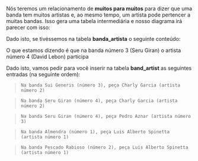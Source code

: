 Nós teremos um relacionamento de **muitos para muitos** para dizer que uma banda tem muitos artistas e, ao mesmo tempo, um artista pode pertencer a muitas bandas.
Isso gera uma tabela intermediária e nosso diagrama irá parecer com isso:

<div
  class='mu-erd'
  data-entities='{
    "bandas": {
      "id": {
        "type": "Integer",
        "pk": true
      },
      "nome": {
        "type": "Text"
      },
      "premios": {
        "type": "Text"
      }
    },
    "banda_artista": {
      "id": {
        "type": "Integer",
        "pk": true
      },
      "id_banda" : {
        "type": "Integer",
        "fk": {
          "to": { "entity": "bandas", "column": "id" },
          "type": "many_to_one"
        }
      },
      "id_artista" : {
        "type": "Integer",
        "fk": {
          "to": { "entity": "artistas", "column": "id" },
          "type": "many_to_one"
        }
      }
    },
    "artistas": {
      "id": {
        "type": "Integer",
        "pk": true
      },
      "nome": {
        "type": "Text"
      },
      "sobrenome": {
        "type": "Text"
      },
      "data_de_nascimento": {
        "type": "Date"
      }
    }
  }'>
</div>

Dado isto, se tivéssemos na tabela **banda_artista** o seguinte conteúdo:

<div
  class='mu-sql-table'
  data-name='banda_artista'
  data-columns='[{"name": "id", "pk": true}, "id_banda", "id_artista"]'
  data-rows='[
    [1, 3, 4]
  ]'>
</div>

O que estamos dizendo é que na banda número 3 (Seru Giran) o artista número 4 (David Lebon) participa

Dado isto, vamos pedir para você inserir na tabela **band_artist** as seguintes entradas (na seguinte ordem):

> ``
> Na banda Sui Generis (número 3), peça Charly Garcia (artista número 2)
> ``

> ``
> Na banda Seru Giran (número 4), peça Charly Garcia (artista número 2)
> ``

> ``
> Na banda Seru Giran (número 4), peça Pedro Aznar (artista número 3)
> ``

> ``
> Na banda Almendra (número 1), peça Luis Alberto Spinetta (artista número 1)
> ``

> ``
> Na banda Pescado Rabioso (número 2), peça Luis Alberto Spinetta (artista número 1)
> ``